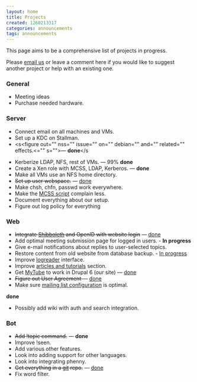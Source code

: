 ```yaml
---
layout: home
title: Projects
created: 1260213317
categories: announcements
tags: announcements
---
```

This page aims to be a comprehensive list of projects in progress.

Please [email us](/contact) or leave a comment here if you would like to suggest another project or help with an existing one.

### General

*   Meeting ideas
*   Purchase needed hardware.

### Server

*   Connect email on all machines and VMs.
*   Set up a KDC on Stallman.
*   <s<figure out="" nss="" issue="" on="" debian="" and="" related="" effects.<="" s="">— **done**</s<figure>
*   Kerberize LDAP, NFS, rest of VMs. — 99% **done**
*   Create a Xen role with MCSS, LDAP, Kerberos. — **done**
*   Make all VMs use an NFS home directory.
*   <s>Set up user webspace.</s> — [done](/personal-webspace)
*   Make chsh, chfn, passwd work everywhere.
*   Make the [MCSS script](http://www.cse.ohio-state.edu/~rowland/mcss/Ubuntu.htm) complain less.
*   Document everything about our setup.
*   Figure out log policy for everything

### Web

*   <s>Integrate [Shibboleth](https://webauth.service.ohio-state.edu/%7Eshibboleth) and OpenID with website login</s> — [done](/registration)
*   Add optimal meeting submission page for logged in users. - **In progress**
*   Give e-mail notifications about replies to user-selected topics.
*   Restore content from old website from database backup. - [In progress](/old_site)
*   Improve [logreader](/logread) interface.
*   Improve [articles and tutorials](/articles) section.
*   Get [MyTube](/mytube) to work in Drupal 6 (our site) — [done](http://www.drupal.org/project/mytube)
*   <s>Figure out User Agreement —</s> [done](/rules)
*   Make sure [mailing list configuration](/proj-mailing) is optimal.

**done**
*   Possibly add wiki with auth and search integration.

### Bot

*   <s>Add !topic command.</s> — **done**
*   Improve !seen.
*   Add various other features.
*   Look into adding support for other languages.
*   Look into integrating phenny.
*   <s>Get everything in a [git](/git) repo.</s> — [done](/public-git)
*   Fix word filter.
